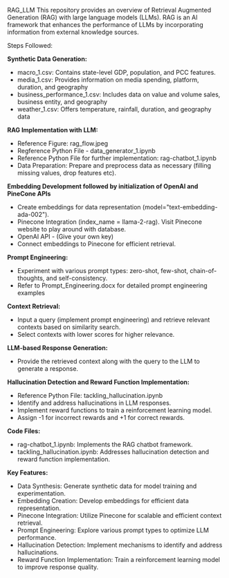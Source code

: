 RAG_LLM
This repository provides an overview of Retrieval Augmented Generation (RAG) with large language models (LLMs). RAG is an AI framework that enhances the performance of LLMs by incorporating information from external knowledge sources.

Steps Followed:

**Synthetic Data Generation:**
- macro_1.csv: Contains state-level GDP, population, and PCC features.
- media_1.csv: Provides information on media spending, platform, duration, and geography
- business_performance_1.csv: Includes data on value and volume sales, business entity, and geography
- weather_1.csv: Offers temperature, rainfall, duration, and geography data

**RAG Implementation with LLM:**
- Reference Figure: rag_flow.jpeg
- Regference Python File - data_generator_1.ipynb
- Reference Python File for further implementation: rag-chatbot_1.ipynb
- Data Preparation: Prepare and preprocess data as necessary (filling missing values, drop features etc).
  
**Embedding Development followed by initialization of OpenAI and PineCone APIs**
- Create embeddings for data representation (model="text-embedding-ada-002").
- Pinecone Integration (index_name = llama-2-rag). Visit Pinecone website to play around with database. 
- OpenAI API - (Give your own key)
- Connect embeddings to Pinecone for efficient retrieval.

**Prompt Engineering:**
- Experiment with various prompt types: zero-shot, few-shot, chain-of-thoughts, and self-consistency.
- Refer to Prompt_Engineering.docx for detailed prompt engineering examples

**Context Retrieval:**
- Input a query (implement prompt engineering) and retrieve relevant contexts based on similarity search.
- Select contexts with lower scores for higher relevance.

**LLM-based Response Generation:**
- Provide the retrieved context along with the query to the LLM to generate a response.

**Hallucination Detection and Reward Function Implementation:**
- Reference Python File: tackling_hallucination.ipynb
- Identify and address hallucinations in LLM responses.
- Implement reward functions to train a reinforcement learning model.
- Assign -1 for incorrect rewards and +1 for correct rewards.

**Code Files:**
- rag-chatbot_1.ipynb: Implements the RAG chatbot framework.
- tackling_hallucination.ipynb: Addresses hallucination detection and reward function implementation.

**Key Features:**
- Data Synthesis: Generate synthetic data for model training and experimentation.
- Embedding Creation: Develop embeddings for efficient data representation.
- Pinecone Integration: Utilize Pinecone for scalable and efficient context retrieval.
- Prompt Engineering: Explore various prompt types to optimize LLM performance.
- Hallucination Detection: Implement mechanisms to identify and address hallucinations.
- Reward Function Implementation: Train a reinforcement learning model to improve response quality.
